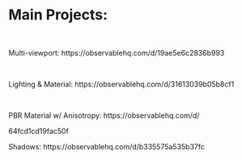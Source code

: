 <h1>Main Projects:</h1>
<br><p>Multi-viewport: https://observablehq.com/d/19ae5e6c2836b993</p>
<br><p>Lighting & Material: https://observablehq.com/d/31613039b05b8cf1</p>
<br><p>PBR Material w/ Anisotropy: https://observablehq.com/d/</p>64fcd1cd19fac50f
<br><p>Shadows: https://observablehq.com/d/b335575a535b37fc</p>
